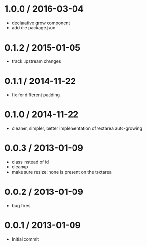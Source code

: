 
1.0.0 / 2016-03-04
==================

  * declarative grow component
  * add the package.json

0.1.2 / 2015-01-05
==================

  * track upstream changes

0.1.1 / 2014-11-22
==================

  * fix for different padding

0.1.0 / 2014-11-22
==================

  * cleaner, simpler, better implementation of textarea auto-growing

0.0.3 / 2013-01-09
==================

  * class instead of id
  * cleanup
  * make sure resize: none is present on the textarea

0.0.2 / 2013-01-09
==================

  * bug fixes

0.0.1 / 2013-01-09
==================

  * Initial commit
